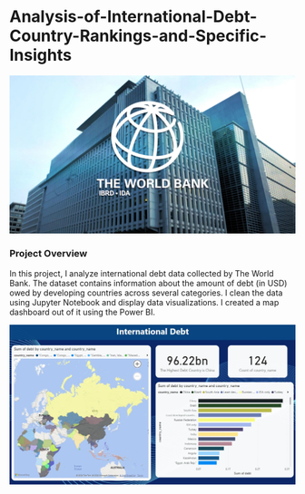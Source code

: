 ﻿# Analysis-of-International-Debt-Country-Rankings-and-Specific-Insights


![alt text](World-Bank.jpg)



### Project Overview
In this project, I analyze international debt data collected by The World Bank. The dataset contains information about the amount of debt (in USD) owed by developing countries across several categories. I clean the data using Jupyter Notebook and display data visualizations. I created a map dashboard out of it using the Power BI.


![alt text](Dashboard.jpg)
